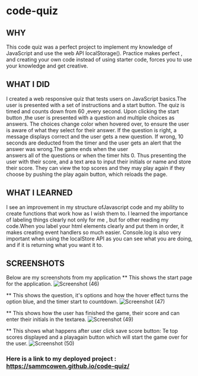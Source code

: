 # code-quiz

## WHY
This code quiz was a perfect project to implement my knowledge of JavaScript and use the web API localStorage().
Practice makes perfect , and creating your own code instead of using starter code, forces you to use your knowledge and get creative.

## WHAT I DID 
I created a web responsive quiz that tests users on JavaScript basics.The user is presented with a set of instructions and a start button. 
The quiz is timed and counts down from 60 ,every second. Upon clicking the start button ,the user is presented with a question and multiple choices as answers.
The choices change color when hovered over, to ensure the user is aware of what they select for their answer. If the question is right, a message displays correct 
and the user gets a new question. If wrong, 10 seconds are deducted from the timer and the user gets an alert that the answer was wrong.The game ends when the user  
answers all of the questions or when the timer hits 0. Thus presenting the user with their score, and a text area to input their initials or name and store their score.
They can view the top scores and they may play again if they choose by pushing the play again button, which reloads the page.

## WHAT I LEARNED
 I see an improvement in my structure ofJavascript code and my ability to create functions that work how as I wish them to. I learned the importance of labeling things clearly
not only for me , but for other reading my code.When you label your html elements clearly and put them in order, it makes creating event handlers so much easier. 
Console.log is also very important when using the localStore API as you can see what you are doing, and if it is returning what you want it to.

## SCREENSHOTS

Below are my screenshots from my application
** This shows the start page for the application. 
![Screenshot (46)](https://user-images.githubusercontent.com/92121595/149731195-dfff4dd9-69af-4017-bc28-669811e71470.png)

** This shows the question, it's options and how the hover effect turns the option blue, and the timer start to countdown.
![Screenshot (47)](https://user-images.githubusercontent.com/92121595/149731244-e6e42685-5aa9-49fe-9ce3-70ea473b96ff.png)

** This shows how the user has finished the game, their score  and can enter their initials in the textarea.
![Screenshot (49)](https://user-images.githubusercontent.com/92121595/149731290-1cc12a4a-e0d2-4f10-9348-e748980fa078.png)

** This shows what happens after user click save score button: Te top scores displayed and a playagain button which will start the game over for the user. 
![Screenshot (50)](https://user-images.githubusercontent.com/92121595/149731306-20d78e6b-2487-4eaf-af93-7eee958f4fef.png)

### Here is a link to my deployed project : https://sammcowen.github.io/code-quiz/
